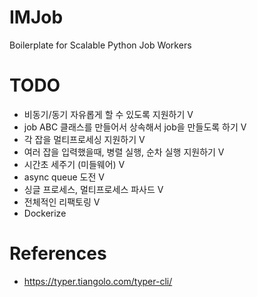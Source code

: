# IMJob
Boilerplate for Scalable Python Job Workers

# TODO
- 비동기/동기 자유롭게 할 수 있도록 지원하기 V
- job ABC 클래스를 만들어서 상속해서 job을 만들도록 하기 V
- 각 잡을 멀티프로세싱 지원하기 V
- 여러 잡을 입력했을때, 병렬 실행, 순차 실행 지원하기 V
- 시간초 세주기 (미들웨어) V
- async queue 도전 V
- 싱글 프로세스, 멀티프로세스 파사드 V
- 전체적인 리팩토링 V
- Dockerize

# References
- https://typer.tiangolo.com/typer-cli/